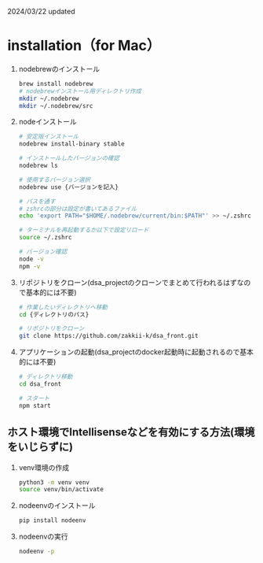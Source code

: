 2024/03/22 updated
# installation（for Mac）

1. nodebrewのインストール
   ```sh
   brew install nodebrew  
   # nodebrewインストール用ディレクトリ作成
   mkdir ~/.nodebrew
   mkdir ~/.nodebrew/src
   ```
2. nodeインストール
   ```sh
   # 安定版インストール
   nodebrew install-binary stable

   # インストールしたバージョンの確認
   nodebrew ls

   # 使用するバージョン選択
   nodebrew use {バージョンを記入}

   # パスを通す
   # zshrcの部分は設定が書いてあるファイル
   echo 'export PATH="$HOME/.nodebrew/current/bin:$PATH"' >> ~/.zshrc

   # ターミナルを再起動するか以下で設定リロード
   source ~/.zshrc

   # バージョン確認
   node -v
   npm -v
   ```

3. リポジトリをクローン(dsa_projectのクローンでまとめて行われるはずなので基本的には不要)
   ```sh
   # 作業したいディレクトリへ移動
   cd {ディレクトリのパス}

   # リポジトリをクローン
   git clone https://github.com/zakkii-k/dsa_front.git
   ```

4. アプリケーションの起動(dsa_projectのdocker起動時に起動されるので基本的には不要)
   ```sh
   # ディレクトリ移動
   cd dsa_front

   # スタート
   npm start
   ```

## ホスト環境でIntellisenseなどを有効にする方法(環境をいじらずに)
1. venv環境の作成
   ```sh
   python3 -m venv venv
   source venv/bin/activate
   ```
2. nodeenvのインストール
   ```sh
   pip install nodeenv
   ```
3. nodeenvの実行
   ```sh
   nodeenv -p
   ```
